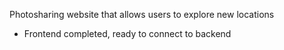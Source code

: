 Photosharing website that allows users to explore new locations

- Frontend completed, ready to connect to backend
